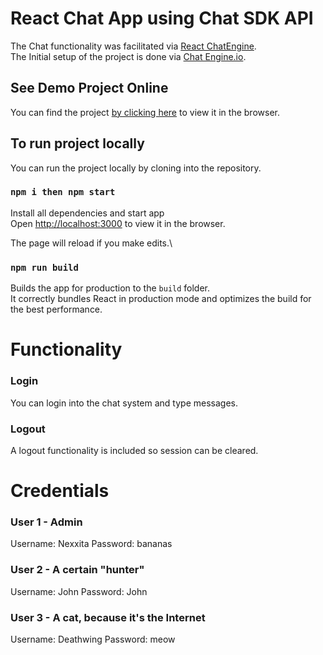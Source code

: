 # React Chat App using Chat SDK API

The Chat functionality was facilitated via [React ChatEngine](https://www.npmjs.com/package/react-chat-engine). \
The Initial setup of the project is done via [Chat Engine.io](https://chatengine.io/).

## See Demo Project Online

You can find the project [by clicking here](https://tvass-chat-application-reactjs.netlify.app/) to view it in the browser.

## To run project locally

You can run the project locally by cloning into the repository.

### `npm i then npm start`

Install all dependencies and start app\
Open [http://localhost:3000](http://localhost:3000) to view it in the browser.

The page will reload if you make edits.\

### `npm run build`

Builds the app for production to the `build` folder.\
It correctly bundles React in production mode and optimizes the build for the best performance.


# Functionality

### Login

You can login into the chat system and type messages.

### Logout

A logout functionality is included so session can be cleared.

# Credentials

### User 1 - Admin

Username: Nexxita
Password: bananas

### User 2 - A certain "hunter"

Username: John
Password: John

### User 3 - A cat, because it's the Internet

Username: Deathwing
Password: meow
